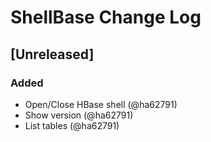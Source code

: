 # ShellBase Change Log

## [Unreleased]
### Added
- Open/Close HBase shell (@ha62791)
- Show version (@ha62791)
- List tables (@ha62791)